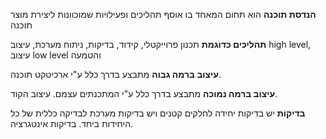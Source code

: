 **הנדסת תוכנה** הוא תחום המאחד בו אוסף תהליכים ופעילויות שמוכוונות ליצירת מוצר תוכנה

**תהליכים כדוגמת** תכנון פרוייקטלי,  קידוד, בדיקות, ניתוח מערכת, עיצוב high level, עיצוב low level והטמעה

**עיצוב ברמה גבוה** מתבצע בדרך כלל ע"י ארכיטקט תוכנה.

**עיצוב ברמה נמוכה** מתבצע בדרך כלל ע"י המתכנתים עצמם. עיצוב הקוד.

**בדיקות** יש בדיקות יחידה לחלקים קטנים ויש בדיקות מערכת לבדיקה כללית של כל היחידות ביחד. בדיקות אינטגרציה.

